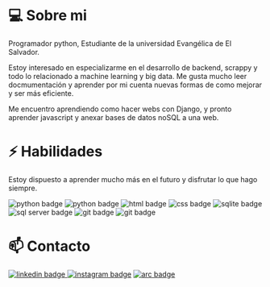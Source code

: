 # 💻 Sobre mi
Programador python, Estudiante de la universidad Evangélica de El Salvador.

Estoy interesado en especializarme en el desarrollo de backend, scrappy y todo lo relacionado a machine learning y big data. Me gusta mucho leer docmumentación y aprender por mi cuenta nuevas formas de como mejorar y ser más eficiente. 

Me encuentro aprendiendo como hacer webs con Django, y pronto aprender javascript y anexar bases de datos noSQL a una web.

# ⚡ Habilidades
Estoy dispuesto a aprender mucho más en el futuro y disfrutar lo que hago siempre.

<a><img src="https://img.shields.io/badge/-Python-233844?style=flat&logo=python" alt="python badge"/></a>
<a><img src="https://img.shields.io/badge/-Django-1B4A23?logo=django" alt="python badge"/></a>
<a><img src="https://img.shields.io/badge/-HTML-742D29?logo=html5" alt="html badge"/></a>
<a><img src="https://img.shields.io/badge/-CSS-3B81FF?logo=css3" alt="css badge"/></a>
<a><img src="https://img.shields.io/badge/-SQLite-2B3E60?logo=SQlite" alt="sqlite badge"/></a>
<a><img src="https://img.shields.io/badge/-SQL_server-4C2A74?logo=microsoftsqlserver" alt="sql server badge"/></a>
<a><img src="https://img.shields.io/badge/-Github-000?logo=github" alt="git badge"/></a>
<a><img src="https://img.shields.io/badge/-Git-4D142B?logo=git" alt="git badge"/></a>


# 📫 Contacto
<a href="www.linkedin.com/in/
xsismadn3ss">
<img src="https://img.shields.io/badge/-Linked_In-075F81?logo=linkedin" alt="linkedin badge">
</a>
<a href="https://www.instagram.com/those_pics29/">
<img src="https://img.shields.io/badge/-Instagram-381E18?logo=instagram" alt="instagram badge"></a>
<a href="https://arc.dev/@abrahamartiga?preview=1"><img src="https://img.shields.io/badge/-arc_()-000?logo=airbrake" alt="arc badge"></a>

<!---
xsismadn3ss/xsismadn3ss is a ✨ special ✨ repository because its `README.md` (this file) appears on your GitHub profile.
You can click the Preview link to take a look at your changes.
--->
